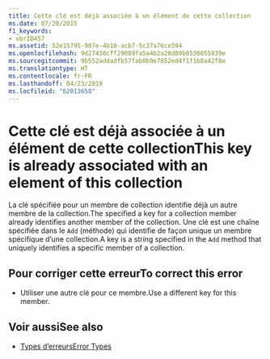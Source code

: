 ```yaml
---
title: Cette clé est déjà associée à un élément de cette collection
ms.date: 07/20/2015
f1_keywords:
- vbrID457
ms.assetid: 52e15795-907e-4b10-acb7-5c37a76ce594
ms.openlocfilehash: 9d27438cff29089fa5a4b2a28d80b0536655839e
ms.sourcegitcommit: 9b552addadfb57fab0b9e7852ed4f1f1b8a42f8e
ms.translationtype: HT
ms.contentlocale: fr-FR
ms.lasthandoff: 04/23/2019
ms.locfileid: "62013658"
---
```

# <a name="this-key-is-already-associated-with-an-element-of-this-collection"></a><span data-ttu-id="96e92-102">Cette clé est déjà associée à un élément de cette collection</span><span class="sxs-lookup"><span data-stu-id="96e92-102">This key is already associated with an element of this collection</span></span>
<span data-ttu-id="96e92-103">La clé spécifiée pour un membre de collection identifie déjà un autre membre de la collection.</span><span class="sxs-lookup"><span data-stu-id="96e92-103">The specified a key for a collection member already identifies another member of the collection.</span></span> <span data-ttu-id="96e92-104">Une clé est une chaîne spécifiée dans le `Add` (méthode) qui identifie de façon unique un membre spécifique d’une collection.</span><span class="sxs-lookup"><span data-stu-id="96e92-104">A key is a string specified in the `Add` method that uniquely identifies a specific member of a collection.</span></span>  
  
## <a name="to-correct-this-error"></a><span data-ttu-id="96e92-105">Pour corriger cette erreur</span><span class="sxs-lookup"><span data-stu-id="96e92-105">To correct this error</span></span>  
  
- <span data-ttu-id="96e92-106">Utiliser une autre clé pour ce membre.</span><span class="sxs-lookup"><span data-stu-id="96e92-106">Use a different key for this member.</span></span>  
  
## <a name="see-also"></a><span data-ttu-id="96e92-107">Voir aussi</span><span class="sxs-lookup"><span data-stu-id="96e92-107">See also</span></span>

- [<span data-ttu-id="96e92-108">Types d’erreurs</span><span class="sxs-lookup"><span data-stu-id="96e92-108">Error Types</span></span>](../../../visual-basic/programming-guide/language-features/error-types.md)

